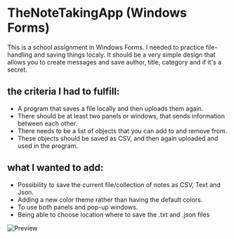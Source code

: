 # TheNoteTakingApp (Windows Forms)
This is a school assignment in Windows Forms. I needed to practice file-handling and saving things localy. 
It should be a very simple design that allows you to create messages and save author, title, category and if it's a secret. 

## the criteria I had to fulfill:
- A program that saves a file locally and then uploads them again.
- There should be at least two panels or windows, that sends information between each other.
- There needs to be a list of objects that you can add to and remove from.
- These objects should be saved as CSV, and then again uploaded and used in the program.

## what I wanted to add:
- Possibility to save the current file/collection of notes as CSV, Text and Json.
- Adding a new color theme rather than having the default colors.
- To use both panels and pop-up windows.
- Being able to choose location where to save the .txt and .json files

![Preview](https://github.com/Bubbelbad/TheNoteTakingApp-WindowsForms/blob/master/Screenshot%20ViewPanel.png?raw=true)
